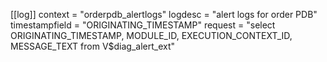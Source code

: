 
[[log]]
context = "orderpdb_alertlogs"
logdesc = "alert logs for order PDB"
timestampfield = "ORIGINATING_TIMESTAMP"
request = "select ORIGINATING_TIMESTAMP, MODULE_ID, EXECUTION_CONTEXT_ID, MESSAGE_TEXT from V$diag_alert_ext"

